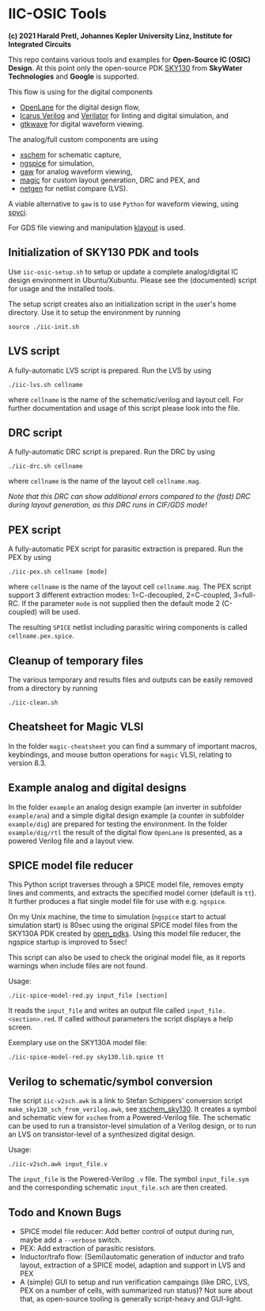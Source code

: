 # IIC-OSIC Tools

**(c) 2021 Harald Pretl, Johannes Kepler University Linz, Institute for Integrated Circuits**

This repo contains various tools and examples for **Open-Source IC (OSIC) Design**. At this point only the open-source PDK [SKY130](https://github.com/google/skywater-pdk) from **SkyWater Technologies** and **Google** is supported.

This flow is using for the digital components
* [OpenLane](https://github.com/The-OpenROAD-Project/OpenLane) for the digital design flow,
* [Icarus Verilog](http://iverilog.icarus.com) and [Verilator](https://www.veripool.org/verilator/) for linting and digital simulation, and
* [gtkwave](http://gtkwave.sourceforge.net) for digital waveform viewing.

The analog/full custom components are using
* [xschem](https://github.com/StefanSchippers/xschem) for schematic capture,
* [ngspice](http://ngspice.sourceforge.net) for simulation,
* [gaw](https://github.com/StefanSchippers/xschem-gaw) for analog waveform viewing,
* [magic](https://github.com/RTimothyEdwards/magic) for custom layout generation, DRC and PEX, and
* [netgen](https://github.com/RTimothyEdwards/netgen) for netlist compare (LVS).

A viable alternative to `gaw` is to use `Python` for waveform viewing, using [spyci](https://github.com/gmagno/spyci).

For GDS file viewing and manipulation [klayout](https://www.klayout.de) is used.

## Initialization of SKY130 PDK and tools

Use `iic-osic-setup.sh` to setup or update a complete analog/digital IC design environment in Ubuntu/Xubuntu. Please see the (documented) script for usage and the installed tools.

The setup script creates also an initialization script in the user's home directory. Use it to setup the environment by running

```shell
source ./iic-init.sh
```

## LVS script

A fully-automatic LVS script is prepared. Run the LVS by using 

```shell
./iic-lvs.sh cellname
```

where `cellname` is the name of the schematic/verilog and layout cell. For further documentation and usage of this script please look into the file.

## DRC script

A fully-automatic DRC script is prepared. Run the DRC by using 

```shell
./iic-drc.sh cellname
```

where `cellname` is the name of the layout cell `cellname.mag`. 

_Note that this DRC can show additional errors compared to the (fast) DRC during layout generation, as this DRC runs in CIF/GDS mode!_

## PEX script

A fully-automatic PEX script for parasitic extraction is prepared. Run the PEX by using 

```shell
./iic-pex.sh cellname [mode]
```

where `cellname` is the name of the layout cell `cellname.mag`. The PEX script support 3 different extraction modes: 1=C-decoupled, 2=C-coupled, 3=full-RC. If the parameter `mode` is not supplied then the default mode 2 (C-coupled) will be used.

The resulting `SPICE` netlist including parasitic wiring components is called `cellname.pex.spice`.

## Cleanup of temporary files

The various temporary and results files and outputs can be easily removed from a directory by running

```shell
./iic-clean.sh
```

## Cheatsheet for Magic VLSI

In the folder `magic-cheatsheet` you can find a summary of important macros, keybindings, and mouse button operations for `magic` VLSI, relating to version 8.3.

## Example analog and digital designs

In the folder `example` an analog design example (an inverter in subfolder `example/ana`) and a simple digital design example (a counter in subfolder `example/dig`) are prepared for testing the environment. In the folder `example/dig/rtl` the result of the digital flow `OpenLane` is presented, as a powered Verilog file and a layout view.

## SPICE model file reducer

This Python script traverses through a SPICE model file, removes empty lines and comments, and extracts the
specified model corner (default is `tt`). It further produces a flat single model file for use with e.g. `ngspice`.

On my Unix machine, the time to simulation (`ngspice` start to actual simulation start) is 80sec using the
original SPICE model files from the SKY130A PDK created by [open_pdks](https://github.com/RTimothyEdwards/open_pdks).
Using this model file reducer, the ngspice startup is improved to 5sec!

This script can also be used to check the original model file, as it reports warnings when include files
are not found.

Usage:
```shell
./iic-spice-model-red.py input_file [section]
```

It reads the `input_file` and writes an output file called `input_file.<section>.red`. If called without parameters
the script displays a help screen.

Exemplary use on the SKY130A model file:
```shell
./iic-spice-model-red.py sky130.lib.spice tt
```

## Verilog to schematic/symbol conversion

The script `iic-v2sch.awk` is a link to Stefan Schippers' conversion script `make_sky130_sch_from_verilog.awk`, see [xschem_sky130](https://github.com/StefanSchippers/xschem_sky130). It creates a symbol and schematic view for `xschem` from a Powered-Verilog file. The schematic can be used to run a transistor-level simulation of a Verilog design, or to run an LVS on transistor-level of a synthesized digital design.

Usage:
```shell
./iic-v2sch.awk input_file.v
```

The `input_file` is the Powered-Verilog `.v` file. The symbol `input_file.sym` and the corresponding schematic `input_file.sch` are then created.

## Todo and Known Bugs

* SPICE model file reducer: Add better control of output during run, maybe add a `--verbose` switch.
* PEX: Add extraction of parasitic resistors.
* Inductor/trafo flow: (Semi)automatic generation of inductor and trafo layout, extraction of a SPICE model, adaption and support in LVS and PEX
* A (simple) GUI to setup and run verification campaings (like DRC, LVS, PEX on a number of cells, with summarized run status)? Not sure about that, as open-source tooling is generally script-heavy and GUI-light.

